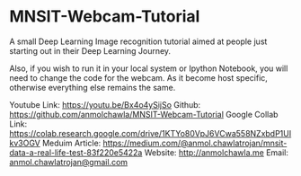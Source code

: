 # MNSIT-Webcam-Tutorial
A small Deep Learning Image recognition tutorial aimed at people just starting out in their Deep Learning Journey.

Also, if you wish to run it in your local system or Ipython Notebook, you will need to change the code for the webcam. As it become host specific, otherwise everything else remains the same. 

Youtube Link: https://youtu.be/Bx4o4ySijSo
Github: https://github.com/anmolchawla/MNSIT-Webcam-Tutorial
Google Collab Link: https://colab.research.google.com/drive/1KTYo80VpJ6VCwa558NZxbdP1UIkv3OGV
Meduim Article: https://medium.com/@anmol.chawlatrojan/mnsit-data-a-real-life-test-83f220e5422a
Website: http://anmolchawla.me
Email: anmol.chawlatrojan@gmail.com
